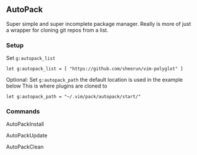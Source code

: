 ## AutoPack

Super simple and super incomplete package manager. Really is more of just a wrapper for 
cloning git repos from a list.


### Setup

Set ```g:autopack_list```

```
let g:autopack_list = [ "https://github.com/sheerun/vim-polyglot" ]
```

Optional: Set ```g:autopack_path``` the default location is used in the example below
This is where plugins are cloned to

```
let g:autopack_path = "~/.vim/pack/autopack/start/"
```


### Commands

AutoPackInstall

AutoPackUpdate

AutoPackClean


